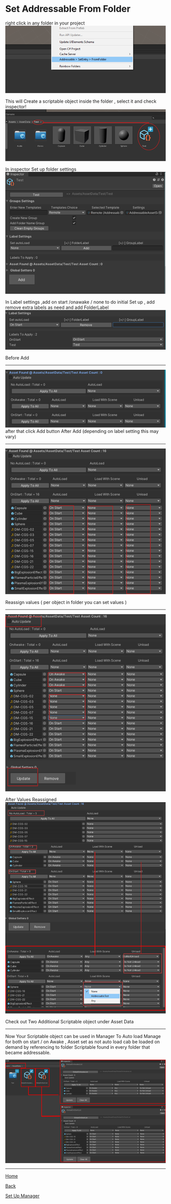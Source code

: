 # Set Addressable From Folder
right click in any folder in your project 
![](Images/SetFromFolder.png)

This will Create a scriptable object inside the folder , select it and check inspector!
![](Images/create.png)

In inspector Set up folder settings
![](Images/settings.png)



In Label settings ,add on start /onawake / none to do initial Set up , add remove extra labels as need and add FolderLabel 
![](Images/label_settings.png)

Before Add 

***

![](Images/before_add.png)
after that click Add button
After Add (depending on label setting this may vary)

***

![](Images/after_add.png)

 Reassign values ( per object in folder you can set values )

***

![](Images/reassign_values.png)

After Values Reassigned
![](Images/afterreassign.png)

Check out Two Additional Scriptable object under Asset Data 

***
Now Your Scriptable object can be used in Manager To Auto load Manage for both on start / on Awake , Asset set as not auto load cab be loaded on demand by referencing to folder Scriptable found in every folder that became addressable.

![](Images/globalonstartawake.png)

***


[Home](index.md)

[Back](SetUpUnityAddressable.md)

[Set Up Manager](AddressableManager.md)
